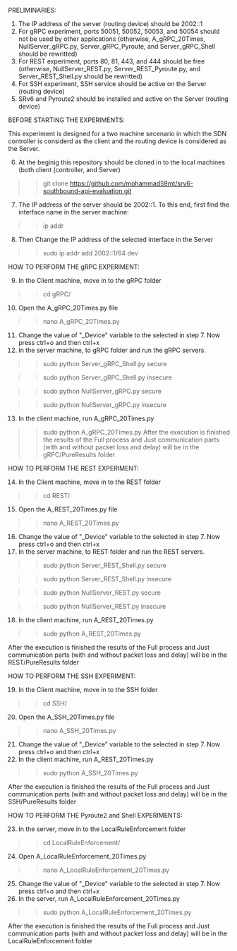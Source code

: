 PRELIMINARIES:

1. The IP address of the server (routing device) should be 2002::1
2. For gRPC experiment, ports 50051, 50052, 50053, and 50054 should not be used by other applications (otherwise, A_gRPC_20Times, NullServer_gRPC.py, Server_gRPC_Pyroute, and Server_gRPC_Shell should be rewritted)
3. For REST experiment, ports 80, 81, 443, and 444 should be free (otherwise, NullServer_REST.py, Server_REST_Pyroute.py, and Server_REST_Shell.py should be rewritted)
4. For SSH experiment, SSH service should be active on the Server (routing device)
5. SRv6 and Pyroute2 should be installed and active on the Server (routing device)



BEFORE STARTING THE EXPERIMENTS:

This experiment is designed for a two machine secenario in which the SDN controller is considerd as the client and the routing device is considered as the Server.

6. At the beginig this repository should be cloned in to the local machines (both client (controller, and Server)
>> git clone https://github.com/mohammad59mt/srv6-southbound-api-evaluation.git
7. The IP address of the server should be 2002::1. To this end, first find the interface name in the server machine:
>> ip addr
8. Then Change the IP address of the selected interface in the Server
>> sudo ip addr add 2002::1/64 dev <interface name>



HOW TO PERFORM THE gRPC EXPERIMENT:

9. In the Client machine, move in to the gRPC folder
>> cd gRPC/
10. Open the A_gRPC_20Times.py file
>> nano A_gRPC_20Times.py
11. Change the value of "_Device" variable to the selected <interface> in step 7. Now press ctrl+o and then ctrl+x
12. In the server machine, to gRPC folder and run the gRPC servers.
>> sudo python Server_gRPC_Shell.py secure

>> sudo python Server_gRPC_Shell.py insecure

>> sudo python NullServer_gRPC.py secure

>> sudo python NullServer_gRPC.py insecure
13. In the client machine, run A_gRPC_20Times.py
>> sudo python A_gRPC_20Times.py
After the execution is finished the results of the Full process and Just communication parts (with and without packet loss and delay) will be in the gRPC/PureResults folder



HOW TO PERFORM THE REST EXPERIMENT:

14. In the Client machine, move in to the REST folder
>> cd REST/
15. Open the A_REST_20Times.py file
>> nano A_REST_20Times.py
16. Change the value of "_Device" variable to the selected <interface> in step 7. Now press ctrl+o and then ctrl+x
17. In the server machine, to REST folder and run the REST servers.
>> sudo python Server_REST_Shell.py secure

>> sudo python Server_REST_Shell.py insecure

>> sudo python NullServer_REST.py secure

>> sudo python NullServer_REST.py insecure
18. In the client machine, run A_REST_20Times.py
>> sudo python A_REST_20Times.py

After the execution is finished the results of the Full process and Just communication parts (with and without packet loss and delay) will be in the REST/PureResults folder



HOW TO PERFORM THE SSH EXPERIMENT:

19. In the Client machine, move in to the SSH folder
>> cd SSH/
20. Open the A_SSH_20Times.py file
>> nano A_SSH_20Times.py
21. Change the value of "_Device" variable to the selected <interface> in step 7. Now press ctrl+o and then ctrl+x
22. In the client machine, run A_REST_20Times.py
>> sudo python A_SSH_20Times.py

After the execution is finished the results of the Full process and Just communication parts (with and without packet loss and delay) will be in the SSH/PureResults folder



HOW TO PERFORM THE Pyroute2 and Shell EXPERIMENTS:

23. In the server, move in to the LocalRuleEnforcement folder
>> cd LocalRuleEnforcement/
24. Open A_LocalRuleEnforcement_20Times.py
>> nano A_LocalRuleEnforcement_20Times.py
25. Change the value of "_Device" variable to the selected <interface> in step 7. Now press ctrl+o and then ctrl+x
26. In the server, run A_LocalRuleEnforcement_20Times.py
>> sudo python A_LocalRuleEnforcement_20Times.py

After the execution is finished the results of the Full process and Just communication parts (with and without packet loss and delay) will be in the LocalRuleEnforcement folder
